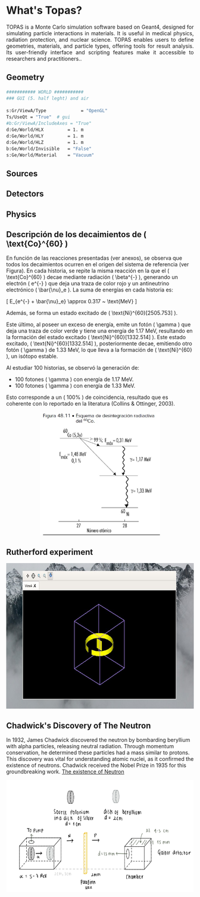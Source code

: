 # What's Topas?

<div style="text-align: center;">
  <p style="text-align: justify;"> TOPAS is a Monte Carlo simulation software based on Geant4, designed for simulating particle interactions in materials. It is useful in medical physics, radiation protection, and nuclear science. TOPAS enables users to define geometries, materials, and particle types, offering tools for result analysis. Its user-friendly interface and scripting features make it accessible to researchers and practitioners..
  </p>
</div>

## Geometry 

```bash
########### WORLD ###########
### GUI (5. half leght) and air

s:Gr/ViewA/Type             = "OpenGL"
Ts/UseQt = "True"  # gui
#b:Gr/ViewA/IncludeAxes = "True"
d:Ge/World/HLX         = 1. m
d:Ge/World/HLY         = 1. m
d:Ge/World/HLZ         = 1. m
b:Ge/World/Invisible   = "False"
s:Ge/World/Material    = "Vacuum"
```

## Sources 

## Detectors 
## Physics 

## Descripción de los decaimientos de \( \text{Co}^{60} \)

En función de las reacciones presentadas (ver anexos), se observa que todos los decaimientos ocurren en el origen del sistema de referencia (ver Figura). En cada historia, se repite la misma reacción en la que el \( \text{Co}^{60} \) decae mediante radiación \( \beta^{-} \), generando un electrón \( e^{-} \) que deja una traza de color rojo y un antineutrino electrónico \( \bar{\nu}_e \). La suma de energías en cada historia es:

\[
E_{e^{-} + \bar{\nu}_e} \approx 0.317 ~ \text{MeV}
\]

Además, se forma un estado excitado de \( \text{Ni}^{60}[2505.753] \).

Este último, al poseer un exceso de energía, emite un fotón \( \gamma \) que deja una traza de color verde y tiene una energía de 1.17 MeV, resultando en la formación del estado excitado \( \text{Ni}^{60}[1332.514] \). Este estado excitado, \( \text{Ni}^{60}[1332.514] \), posteriormente decae, emitiendo otro fotón \( \gamma \) de 1.33 MeV, lo que lleva a la formación de \( \text{Ni}^{60} \), un isótopo estable.

Al estudiar 100 historias, se observó la generación de:

- 100 fotones \( \gamma \) con energía de 1.17 MeV.
- 100 fotones \( \gamma \) con energía de 1.33 MeV.

Esto corresponde a un \( 100\% \) de coincidencia, resultado que es coherente con lo reportado en la literatura (Collins \& Ottinger, 2003).



<p align="center">
  <img with="850" height="330" src="/Images/esquema desintegracion.jpg">
</p>


## Rutherford experiment 
 
<p align="center">
  <img with="850" height="390" src="topas.jpg">
</p>


## Chadwick's Discovery of The Neutron

In 1932, James Chadwick discovered the neutron by bombarding beryllium with alpha particles, releasing neutral radiation. Through momentum conservation, he determined these particles had a mass similar to protons. This discovery was vital for understanding atomic nuclei, as it confirmed the existence of neutrons. Chadwick received the Nobel Prize in 1935 for this groundbreaking work. [The existence of Neutron](https://royalsocietypublishing.org/doi/epdf/10.1098/rspa.1932.0112)

<p align="center">
  <img width="600" height="300" src="/Images/Chadwich.jpg">
</p>

